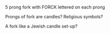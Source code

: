 5 prong fork with FORCK lettered on each prong

Prongs of fork are candles? Religious symbols?

A fork like a Jewish candle set-up?

